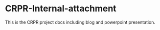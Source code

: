 # CRPR-Internal-attachment
This is the CRPR project docs including blog and powerpoint presentation.
